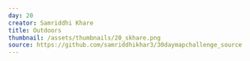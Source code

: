 ```yaml
---
day: 20
creator: Samriddhi Khare
title: Outdoors
thumbnail: /assets/thumbnails/20_skhare.png
source: https://github.com/samriddhikhar3/30daymapchallenge_source
---
```

